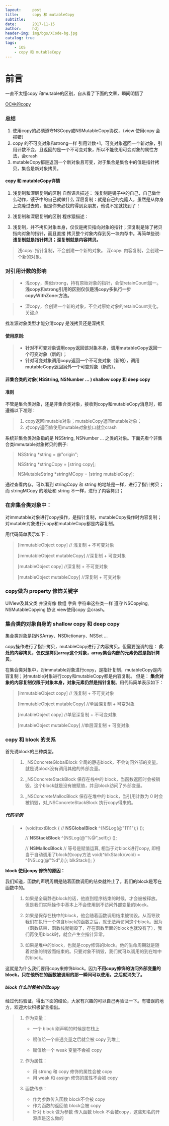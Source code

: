 ```yaml
---
layout:     post
title:      copy 和 mutableCopy
subtitle:   
date:       2017-11-15
author:     hdj
header-img: img/bgs/XCode-bg.jpg
catalog: true
tags:
    - iOS
    - copy 和 mutableCopy
---
```

# 前言

  一直不太懂copy 和mutable的区别，自从看了下面的文章，瞬间明悟了
  

[OC中的copy](http://www.jianshu.com/p/5f776a4816ee)


### 总结
   1. 使用copy的必须遵守NSCopy或NSMutableCopy协议，（view 使用copy 会报错）
   2. copy 的不可变对象和strong一样 引用计数+1，可变对象返回一个新对象，引用计数不变，且返回的是一个不可变对象，所以不能使用可变对象的属性方法，会crash
   3. mutableCopy都是返回一个新对象且可变，对于集合是集合中的值是指针拷贝，集合是新对象拷贝。
   
	
	
#### copy 和 mutableCopy详情
	
  1. 浅复制和深层复制的区别 自然语言描述：
    浅复制是镜子中的自己，自己做什么动作，镜子中的自己就做什么
    深层复制：就是自己的克隆人，虽然是从你身上克隆过去的，但是你未必找的得到女朋友，他说不定就找到了！
	
  2. 浅复制和深层复制的区别 程序猿描述：
  3. 浅复制，并不拷贝对象本身，仅仅是拷贝指向对象的指针；深复制是除了拷贝指向对象的指针，而且直接 拷贝整个对象内存到另一块内存中。再简单些说:
  **浅复制就是指针拷贝；深复制就是内容拷贝。**
    
	
> 浅copy: 指针复制，不会创建一个新的对象。
> 深copy: 内容复制，会创建一个新的对象。
	
### 对引用计数的影响
	
> * 浅copy，类似strong，持有原始对象的指针，会使retainCount加一。
> **浅copy和strong引用的区别仅仅是浅copy多执行一步copyWithZone:方法。**
 
> * 深copy，会创建一个新的对象，不会对原始对象的retainCount变化。
关键点
	
找准源对象类型才能分清copy 是浅拷贝还是深拷贝
#### 使用原则:
> * **针对不可变对象调用copy返回该对象本身，调用mutableCopy返回一个可变对象（新的）；**
> * **针对可变对象调用copy返回一个不可变对象（新的），调用mutableCopy返回另外一个可变对象（新的）。**
	
#### 非集合类的对象( NSString, NSNumber ... ) shallow copy 和 deep copy
	
####   准则
	
不管是集合类对象，还是非集合类对象，接收到copy和mutableCopy消息时，都遵循以下准则：
	
> 1. copy返回imutable对象；mutableCopy返回mutable对象；
> 2. 对copy返回值使用mutable对象接口就会crash
	
系统非集合类对象指的是 NSString, NSNumber ... 之类的对象。下面先看个非集合类immutable对象拷贝的例子:
	
	
> NSString *string = @"origin";
> 
> NSString *stringCopy = [string copy];
> 
> NSMutableString *stringMCopy = [string mutableCopy];
	
	
	
通过查看内存，可以看到 stringCopy 和 string 的地址是一样，进行了指针拷贝；而 stringMCopy 的地址和 string 不一样，进行了内容拷贝；
	
### 在非集合类对象中：
对immutable对象进行copy操作，是指针复制，mutableCopy操作时内容复制；
对mutable对象进行copy和mutableCopy都是内容复制。
	
用代码简单表示如下：
> 
>    [immutableObject copy] // 浅复制 + 不可变对象 
>   
>    [immutableObject mutableCopy] //深复制 + 可变对象
> 
>    [mutableObject copy] //深复制 + 不可变对象
> 
>   [mutableObject mutableCopy] //深复制 + 可变对象
	
	
### copy做为 property 修饰关键字
	
UIView及其父类 并没有像 数组 字典 字符串这些类一样 遵守 NSCopying, NSMutableCopying 协议 view使用copy 会crash。
	
### 集合类的对象自身的 shallow copy 和 deep copy
集合类对象是指NSArray、NSDictionary、NSSet ...
	
copy操作进行了指针拷贝，mutableCopy进行了内容拷贝。但需要强调的是：
 **此处的内容拷贝，仅仅是拷贝array这个对象，array集合内部的元素仍然是指针拷贝**。
	
 在集合类对象中，对immutable对象进行copy，是指针复制，mutableCopy是内容复制；对mutable对象进行copy和mutableCopy都是内容复制。
 但是： **集合对象的内容复制仅限于对象本身，对象元素仍然是指针复制**。用代码简单表示如下：
> 
> [immutableObject copy] // 浅复制 + 不可变对象
> 
> [immutableObject mutableCopy] //单层深复制 + 可变对象
> 
> [mutableObject copy] //单层深复制 + 不可变对象
> 
> [mutableObject mutableCopy] //单层深复制 + 可变对象
	
	
	
### copy 和 block 的关系
	
首先说block的三种类型。
> 
> 1. _NSConcreteGlobalBlock
> 全局的静态block，不会访问外部的变量。就是说block没有调用其他的外部变量。
> 
> 2. _NSConcreteStackBlock
> 保存在栈中的 block，当函数返回时会被销毁。这个block就是没有被赋值，并且block访问了外部变量。
> 
> 3. _NSConcreteMallocBlock
> 保存在堆中的 block，当引用计数为 0 时会被销毁，对_NSConcreteStackBlock 执行copy得来的。
	
##### 代码举例
	
> 
> - (void)textBlock {
>     // __NSGlobalBlock__
>     ^{NSLog(@"1111");}
>     ();
> 
>     // __NSStackBlock__
>     ^{NSLog(@"%@",self);}
>     ();
> 
>     // __NSMallocBlock__
>     // 等号是赋值运算, 相当于对block进行copy, 即相当于自动调用了block的copy方法
>     void(^blkStack)(void) = ^{NSLog(@"%d",i);};
>     blkStack();
>  }

	
**block 使用copy 修饰的原因：**
	
我们知道，函数的声明周期是随着函数调用的结束就终止了。我们的block是写在函数中的。
	
> 1. 如果是全局静态block的话，他直到程序结束的时候，才会被被释放。但是我们实际操作中基本上不会使用到不访问外部变量的block。
> 
> 2. 如果是保存在栈中的block，他会随着函数调用结束被销毁。从而导致我们在执行一个包含block的函数之后，就无法再访问这个block。因为（函数结束，函数栈就销毁了，存在函数里面的block也就没有了），我们再使用block时，就会产生空指针异常。
> 
> 3. 如果是堆中的block，也就是copy修饰的block。他的生命周期就是随着对象的销毁而结束的。只要对象不销毁，我们就可以调用的到在堆中的block。
	
这就是为什么我们要用copy来修饰block。因为**不用copy修饰的访问外部变量的block，只在他所在的函数被调用的那一瞬间可以使用。之后就消失了。**
	
##### block 什么时候被自动copy
	
经过代码验证，得出下面的结论，大家有兴趣的可以自己再验证一下。有错误的地方，欢迎大伙积极留言指出。
	
>  1. 作为变量：
> 
>     * 一个 block 刚声明的时候是在栈上
> 
>     * 赋值给一个普通变量之后就会被 copy 到堆上
> 
>     * 赋值给一个 weak 变量不会被 copy
> 
>  2. 作为属性：
> 
>     * 用 strong 和 copy 修饰的属性会被 copy
>     * 用 weak 和 assign 修饰的属性不会被 copy
> 
>  3. 函数传参：
>     * 作为参数传入函数 block不会被 copy
>     * 作为函数的返回值 block会被 copy
>     * 针对 block 做为参数 传入函数 block 不会被copy，这些知名的开源库是这么做的